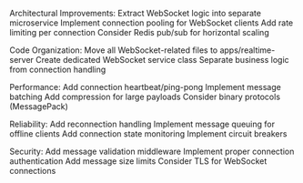 Architectural Improvements:
Extract WebSocket logic into separate microservice
Implement connection pooling for WebSocket clients
Add rate limiting per connection
Consider Redis pub/sub for horizontal scaling

Code Organization:
Move all WebSocket-related files to apps/realtime-server
Create dedicated WebSocket service class
Separate business logic from connection handling

Performance:
Add connection heartbeat/ping-pong
Implement message batching
Add compression for large payloads
Consider binary protocols (MessagePack)

Reliability:
Add reconnection handling
Implement message queuing for offline clients
Add connection state monitoring
Implement circuit breakers

Security:
Add message validation middleware
Implement proper connection authentication
Add message size limits
Consider TLS for WebSocket connections
